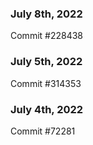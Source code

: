 ### July 8th, 2022

Commit #228438

### July 5th, 2022

Commit #314353


### July 4th, 2022

Commit #72281
